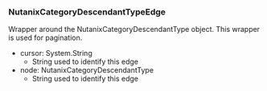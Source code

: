 ### NutanixCategoryDescendantTypeEdge
Wrapper around the NutanixCategoryDescendantType object. This wrapper is used for pagination.

- cursor: System.String
  - String used to identify this edge
- node: NutanixCategoryDescendantType
  - String used to identify this edge
